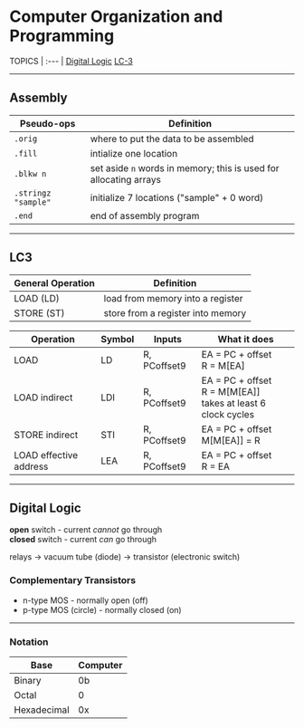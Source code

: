 # Computer Organization and Programming

TOPICS
| :--- |
[Digital Logic](#digital-logic)
[LC-3](#lc3)

---
## Assembly
Pseudo-ops | Definition
--- | ---
`.orig` | where to put the data to be assembled
`.fill` | intialize one location
`.blkw n` | set aside `n` words in memory; this is used for allocating arrays
`.stringz "sample"` | initialize 7 locations ("sample" + 0 word)
`.end` | end of assembly program

---
## LC3
General Operation | Definition
--- | ---
LOAD (LD) | load from memory into a register
STORE (ST) | store from a register into memory

Operation | Symbol | Inputs | What it does
--- | --- | --- | ---
LOAD | LD | R, PCoffset9 | EA = PC + offset<br>R = M[EA]
LOAD indirect | LDI | R, PCoffset9 | EA = PC + offset<br>R = M[M[EA]]<br>takes at least 6 clock cycles
STORE indirect | STI | R, PCoffset9 | EA = PC + offset<br> M[M[EA]] = R
LOAD effective address | LEA | R, PCoffset9 | EA = PC + offset<br>R = EA

---
## Digital Logic
**open** switch - current *cannot* go through  
**closed** switch - current *can* go through

relays -> vacuum tube (diode) -> transistor (electronic switch)

### Complementary Transistors
- n-type MOS - normally open (off)
- p-type MOS (circle) - normally closed (on)

---

### Notation

Base | Computer
--- | ---
Binary | 0b
Octal | 0
Hexadecimal | 0x
